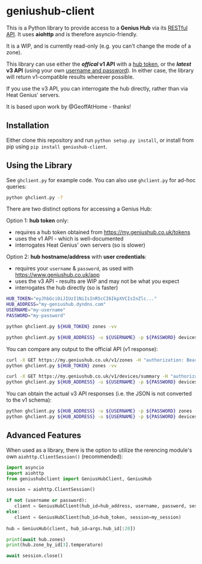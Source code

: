 # geniushub-client
This is a Python library to provide access to a **Genius Hub** via its [RESTful API](https://my.geniushub.co.uk/docs). It uses **aiohttp** and is therefore asyncio-friendly.

It is a WIP, and is currently read-only (e.g. you can't change the mode of a zone).

This library can use either the **_offical_ v1 API** with a [hub token](https://my.geniushub.co.uk/tokens), or the **_latest_ v3 API** (using your own [username and password](https://www.geniushub.co.uk/app)). In either case, the library will return v1-compatible results wherever possible.

If you use the v3 API, you can interrogate the hub directly, rather than via Heat Genius' servers.

It is based upon work by @GeoffAtHome - thanks!

## Installation
Either clone this repository and run `python setup.py install`, or install from pip using `pip install geniushub-client`.

## Using the Library
See `ghclient.py` for example code. You can also use `ghclient.py` for ad-hoc queries:
```bash
python ghclient.py -?
```
There are two distinct options for accessing a Genius Hub:

Option 1: **hub token** only:
  - requires a hub token obtained from https://my.geniushub.co.uk/tokens
  - uses the v1 API - which is well-documented
  - interrogates Heat Genius' own servers (so is slower)
 
Option 2: **hub hostname/address** with **user credentials**:
  - requires your `username` & `password`, as used with https://www.geniushub.co.uk/app
  - uses the v3 API - results are WIP and may not be what you expect
  - interrogates the hub directly (so is faster)

```bash
HUB_TOKEN="eyJhbGciOiJIUzI1NiIsInR5cCI6IkpXVCIsInZlc..."
HUB_ADDRESS="my-geniushub.dyndns.com"
USERNAME="my-username"
PASSWORD="my-password"

python ghclient.py ${HUB_TOKEN} zones -vv

python ghclient.py ${HUB_ADDRESS} -u ${USERNAME} -p ${PASSWORD} devices -vv
```

You can compare any output to the official API (v1 response):
```bash
curl -X GET https://my.geniushub.co.uk/v1/zones -H "authorization: Bearer ${HUB_TOKEN}"
python ghclient.py ${HUB_TOKEN} zones -vv

curl -X GET https://my.geniushub.co.uk/v1/devices/summary -H "authorization: Bearer ${HUB_TOKEN}"
python ghclient.py ${HUB_ADDRESS} -u ${USERNAME} -p ${PASSWORD} devices
```

You can obtain the actual v3 API responses (i.e. the JSON is not converted to the v1 schema):
```bash
python ghclient.py ${HUB_ADDRESS} -u ${USERNAME} -p ${PASSWORD} zones -vvvv
python ghclient.py ${HUB_ADDRESS} -u ${USERNAME} -p ${PASSWORD} devices -vvvv
```

## Advanced Features
 When used as a library, there is the option to utilize the rerencing module's own `aiohttp.ClientSession()` (recommended):
 ```python
import asyncio
import aiohttp
from geniushubclient import GeniusHubClient, GeniusHub

session = aiohttp.ClientSession()

if not (username or password):
    client = GeniusHubClient(hub_id=hub_address, username, password, session=session)
else:
    client = GeniusHubClient(hub_id=hub_token, session=my_session)
    
hub = GeniusHub(client, hub_id=args.hub_id[:20])

print(await hub.zones)
print(hub.zone_by_id[3].temperature)

await session.close()
```
 
